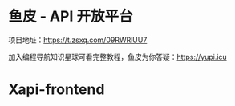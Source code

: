 # 鱼皮 - API 开放平台

项目地址：https://t.zsxq.com/09RWRlUU7

加入编程导航知识星球可看完整教程，鱼皮为你答疑：https://yupi.icu
# Xapi-frontend
